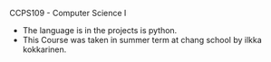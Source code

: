CCPS109 - Computer Science I
* The language is in the projects is python.
* This Course was taken in summer term at chang school by ilkka kokkarinen.

